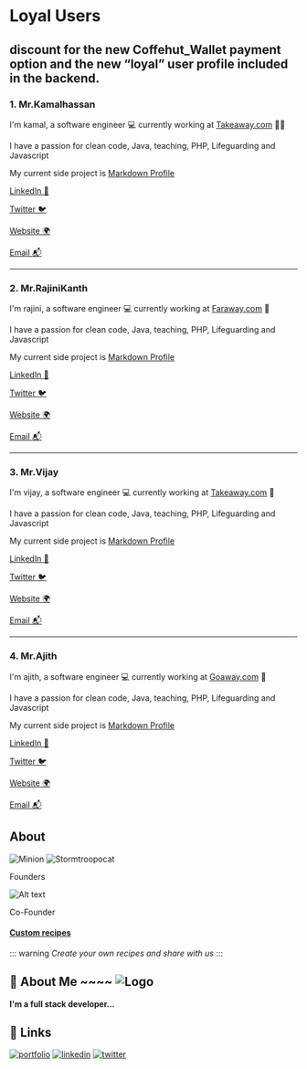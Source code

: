 # Loyal Users

## discount for the new Coffehut_Wallet payment option and the new “loyal” user profile included in the backend.

### 1. Mr.Kamalhassan

I'm kamal, a software engineer 💻 currently working at [Takeaway.com](https://takeaway.com) 🍲🥡

I have a passion for clean code, Java, teaching, PHP, Lifeguarding and Javascript

My current side project is [Markdown Profile](https://markdownprofile.com)

[LinkedIn 💼](https://linkedin.com/in/dannyverpoort)

[Twitter 🐦](https://twitter.com/dannyverp)

[Website 🌍](https://dannyverpoort.dev/)

[Email 📬](mailto:hallo@dannyverpoort.nl)

---

### 2. Mr.RajiniKanth

I'm rajini, a software engineer 💻 currently working at [Faraway.com](https://takeaway.com) 🍲

I have a passion for clean code, Java, teaching, PHP, Lifeguarding and Javascript

My current side project is [Markdown Profile](https://markdownprofile.com)

[LinkedIn 💼](https://linkedin.com/in/dannyverpoort)

[Twitter 🐦](https://twitter.com/dannyverp)

[Website 🌍](https://dannyverpoort.dev/)

[Email 📬](mailto:hallo@dannyverpoort.nl)

---

### 3. Mr.Vijay

I'm vijay, a software engineer 💻 currently working at [Takeaway.com](https://takeaway.com) 🥡

I have a passion for clean code, Java, teaching, PHP, Lifeguarding and Javascript

My current side project is [Markdown Profile](https://markdownprofile.com)

[LinkedIn 💼](https://linkedin.com/in/dannyverpoort)

[Twitter 🐦](https://twitter.com/dannyverp)

[Website 🌍](https://dannyverpoort.dev/)

[Email 📬](mailto:hallo@dannyverpoort.nl)

---

### 4. Mr.Ajith

I'm ajith, a software engineer 💻 currently working at [Goaway.com](https://takeaway.com) 🍲

I have a passion for clean code, Java, teaching, PHP, Lifeguarding and Javascript

My current side project is [Markdown Profile](https://markdownprofile.com)

[LinkedIn 💼](https://linkedin.com/in/dannyverpoort)

[Twitter 🐦](https://twitter.com/dannyverp)

[Website 🌍](https://dannyverpoort.dev/)

[Email 📬](mailto:hallo@dannyverpoort.nl)

## About

![Minion](https://octodex.github.com/images/minion.png)
![Stormtroopocat](https://octodex.github.com/images/stormtroopocat.jpg "The Stormtroopocat")

Founders

![Alt text][id]

Co-Founder

[id]: https://octodex.github.com/images/dojocat.jpg "The Dojocat"

#### [Custom recipes](https://github.com/markdown-it/markdown-it-container)

::: warning
_Create your own recipes and share with us_
:::

## 🚀 About Me ~~~~ ![Logo](https://dev-to-uploads.s3.amazonaws.com/uploads/articles/th5xamgrr6se0x5ro4g6.png)

**I'm a full stack developer...**

## 🔗 Links

[![portfolio](https://img.shields.io/badge/my_portfolio-000?style=for-the-badge&logo=ko-fi&logoColor=white)](https://katherinempeterson.com/)
[![linkedin](https://img.shields.io/badge/linkedin-0A66C2?style=for-the-badge&logo=linkedin&logoColor=white)](https://www.linkedin.com/)
[![twitter](https://img.shields.io/badge/twitter-1DA1F2?style=for-the-badge&logo=twitter&logoColor=white)](https://twitter.com/)
